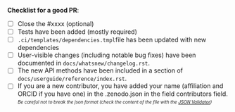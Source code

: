 **Checklist for a good PR**:

- [ ] Close the #xxxx (optional)
- [ ] Tests have been added (mostly required)
- [ ] `.ci/templates/dependencies.tmpl`file has been updated with new dependencies
- [ ] User-visible changes (including notable bug fixes) have been documented in `docs/whatsnew/changelog.rst`.
- [ ] The new API methods have been included in a section of `docs/userguide/reference/index.rst`.
- [ ] If you are a new contributor, you have added your name (affiliation and ORCID
      if you have one) in the .zenodo.json in the field contributors field. <font size=1>*Be careful
      not to break the json format (check the content of the file with the
      [JSON Validator](https://jsonformatter.curiousconcept.com/))*</font>
